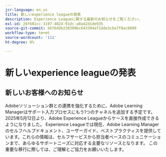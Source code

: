 ```yaml
---
jcr-language: en_us
title: 新しいexperience leagueの発表
description: Experience Leagueに関する最新のお知らせをご覧ください。
exl-id: 26f601cc-3197-4824-91dc-a0a42d1de935
source-git-commit: 5676ddb238309bc643394af1dde3cba7f8ac6699
workflow-type: tm+mt
source-wordcount: '111'
ht-degree: 0%

---
```


# 新しいexperience leagueの発表

## 新しいお客様へのお知らせ

Adobeソリューション群との連携を強化するために、Adobe Learning Managerはサポート入力プロセスにもう1つのチャネルを追加する予定です。 2025年5月12日より、Adobe Experience Leagueからケースを直接作成できるようになりました。 Experience Leagueでは現在、Adobe Learning Managerのセルフヘルプドキュメント、ユーザーガイド、ベストプラクティスを提供しています。これらの情報は、セルフサービスから担当者ベースのコミュニケーションまで、あらゆるサポートニーズに対応する主要なリソースとなります。 この重要な移行に際しては、ご理解とご協力をお願いいたします。
